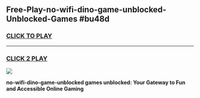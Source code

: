 
## Free-Play-no-wifi-dino-game-unblocked-Unblocked-Games #bu48d
<h3>
<a href="https://news.freeplayer.one?title=no-wifi-dino-game-unblocked&ref=8M">CLICK TO PLAY</a></h3>
<hr>

<h3>
<a href="https://news.freeplayer.one?title=no-wifi-dino-game-unblocked&ref=8M">CLICK 2 PLAY</a>
  
</h3>

<a href="https://news.freeplayer.one?title=no-wifi-dino-game-unblocked&ref=8M"><img src="https://clearcache.store/games.png"></a>


**no-wifi-dino-game-unblocked games unblocked: Your Gateway to Fun and Accessible Online Gaming**
